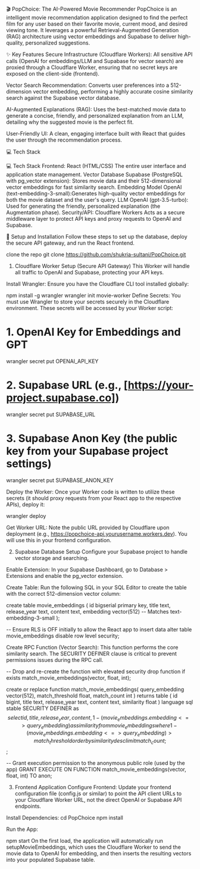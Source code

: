 🎬 PopChoice: The AI-Powered Movie Recommender
PopChoice is an intelligent movie recommendation application designed to find the perfect film for any user based on their favorite movie, current mood, and desired viewing tone. It leverages a powerful Retrieval-Augmented Generation (RAG) architecture using vector embeddings and Supabase to deliver high-quality, personalized suggestions.

✨ Key Features
Secure Infrastructure (Cloudflare Workers): All sensitive API calls (OpenAI for embeddings/LLM and Supabase for vector search) are proxied through a Cloudflare Worker, ensuring that no secret keys are exposed on the client-side (frontend).

Vector Search Recommendation: Converts user preferences into a 512-dimension vector embedding, performing a highly accurate cosine similarity search against the Supabase vector database.

AI-Augmented Explanations (RAG): Uses the best-matched movie data to generate a concise, friendly, and personalized explanation from an LLM, detailing why the suggested movie is the perfect fit.

User-Friendly UI: A clean, engaging interface built with React that guides the user through the recommendation process.

💻 Tech Stack

💻 Tech Stack
Frontend: React (HTML/CSS) The entire user interface and application state management.
Vector Database	Supabase (PostgreSQL with pg_vector extension): Stores movie data and their 512-dimensional vector embeddings for fast similarity search.
Embedding Model	OpenAI (text-embedding-3-small):Generates high-quality vector embeddings for both the movie dataset and the user's query.
LLM	OpenAI (gpt-3.5-turbo): Used for generating the friendly, personalized explanation (the Augmentation phase).
Security/API: Cloudflare Workers	Acts as a secure middleware layer to protect API keys and proxy requests to OpenAI and Supabase.


🚀 Setup and Installation
Follow these steps to set up the database, deploy the secure API gateway, and run the React frontend.

  clone the repo 
  git clone https://github.com/shukria-sultani/PopChoice.git

1. Cloudflare Worker Setup (Secure API Gateway)
This Worker will handle all traffic to OpenAI and Supabase, protecting your API keys.

Install Wrangler: Ensure you have the Cloudflare CLI tool installed globally:

npm install -g wrangler
wrangler init movie-worker
Define Secrets: You must use Wrangler to store your secrets securely in the Cloudflare environment. These secrets will be accessed by your Worker script:

# 1. OpenAI Key for Embeddings and GPT
wrangler secret put OPENAI_API_KEY
# 2. Supabase URL (e.g., [https://your-project.supabase.co])
wrangler secret put SUPABASE_URL
# 3. Supabase Anon Key (the public key from your Supabase project settings)
wrangler secret put SUPABASE_ANON_KEY

Deploy the Worker: Once your Worker code is written to utilize these secrets (it should proxy requests from your React app to the respective APIs), deploy it:

wrangler deploy

Get Worker URL: Note the public URL provided by Cloudflare upon deployment (e.g., https://popchoice-api.yourusername.workers.dev). You will use this in your frontend configuration.

2. Supabase Database Setup
Configure your Supabase project to handle vector storage and searching.

Enable Extension: In your Supabase Dashboard, go to Database > Extensions and enable the pg_vector extension.

Create Table: Run the following SQL in your SQL Editor to create the table with the correct 512-dimension vector column:

create table movie_embeddings (
  id bigserial primary key,
  title text,
  release_year text,
  content text,
  embedding vector(512) -- Matches text-embedding-3-small
);

-- Ensure RLS is OFF initially to allow the React app to insert data
alter table movie_embeddings disable row level security;

Create RPC Function (Vector Search): This function performs the core similarity search. The SECURITY DEFINER clause is critical to prevent permissions issues during the RPC call.

-- Drop and re-create the function with elevated security
drop function if exists match_movie_embeddings(vector, float, int);

create or replace function match_movie_embeddings(
  query_embedding vector(512),
  match_threshold float,
  match_count int
)
returns table (
  id bigint,
  title text,
  release_year text,
  content text,
  similarity float
)
language sql stable SECURITY DEFINER
as $$
  select
    id,
    title,
    release_year,
    content,
    1 - (movie_embeddings.embedding <=> query_embedding) as similarity
  from movie_embeddings
  where 1 - (movie_embeddings.embedding <=> query_embedding) > match_threshold
  order by similarity desc
  limit match_count;
$$;

-- Grant execution permission to the anonymous public role (used by the app)
GRANT EXECUTE ON FUNCTION match_movie_embeddings(vector, float, int) TO anon;

3. Frontend Application
Configure Frontend: Update your frontend configuration file (config.js or similar) to point the API client URLs to your Cloudflare Worker URL, not the direct OpenAI or Supabase API endpoints.

Install Dependencies:
cd PopChoice
npm install

Run the App:

npm start
On the first load, the application will automatically run setupMovieEmbeddings, which uses the Cloudflare Worker to send the movie data to OpenAI for embedding, and then inserts the resulting vectors into your populated Supabase table.

